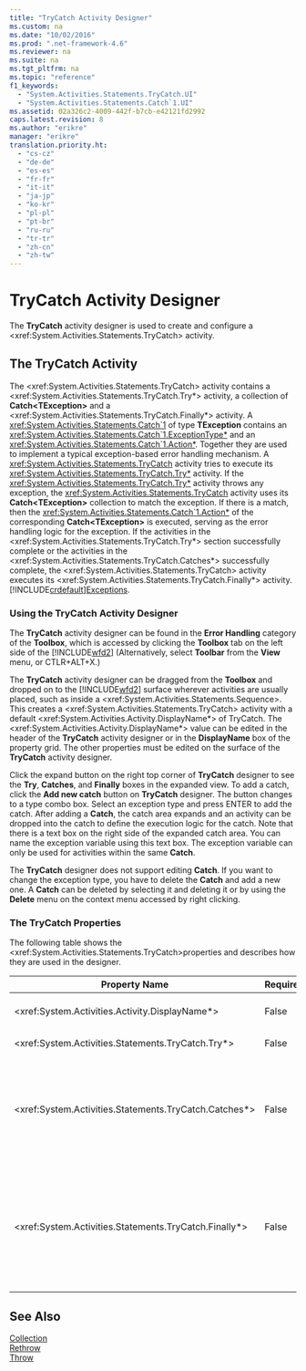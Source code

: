 ```yaml
---
title: "TryCatch Activity Designer"
ms.custom: na
ms.date: "10/02/2016"
ms.prod: ".net-framework-4.6"
ms.reviewer: na
ms.suite: na
ms.tgt_pltfrm: na
ms.topic: "reference"
f1_keywords: 
  - "System.Activities.Statements.TryCatch.UI"
  - "System.Activities.Statements.Catch`1.UI"
ms.assetid: 02a326c2-4009-442f-b7cb-e42121fd2992
caps.latest.revision: 8
ms.author: "erikre"
manager: "erikre"
translation.priority.ht: 
  - "cs-cz"
  - "de-de"
  - "es-es"
  - "fr-fr"
  - "it-it"
  - "ja-jp"
  - "ko-kr"
  - "pl-pl"
  - "pt-br"
  - "ru-ru"
  - "tr-tr"
  - "zh-cn"
  - "zh-tw"
---
```

# TryCatch Activity Designer
The **TryCatch** activity designer is used to create and configure a \<xref:System.Activities.Statements.TryCatch> activity.  
  
## The TryCatch Activity  
 The \<xref:System.Activities.Statements.TryCatch> activity contains a \<xref:System.Activities.Statements.TryCatch.Try*> activity, a collection of **Catch\<TException>** and a \<xref:System.Activities.Statements.TryCatch.Finally*> activity. A <xref:System.Activities.Statements.Catch`1> of type **TException** contains an <xref:System.Activities.Statements.Catch`1.ExceptionType*> and an <xref:System.Activities.Statements.Catch`1.Action*>. Together they are used to implement a typical exception-based error handling mechanism. A <xref:System.Activities.Statements.TryCatch> activity tries to execute its <xref:System.Activities.Statements.TryCatch.Try*> activity. If the <xref:System.Activities.Statements.TryCatch.Try*> activity throws any exception, the <xref:System.Activities.Statements.TryCatch> activity uses its **Catch<TException\>** collection to match the exception. If there is a match, then the <xref:System.Activities.Statements.Catch`1.Action*> of the corresponding **Catch\<TException>** is executed, serving as the error handling logic for the exception. If the activities in the \<xref:System.Activities.Statements.TryCatch.Try*> section successfully complete or the activities in the \<xref:System.Activities.Statements.TryCatch.Catches*> successfully complete, the \<xref:System.Activities.Statements.TryCatch> activity executes its \<xref:System.Activities.Statements.TryCatch.Finally*> activity. [!INCLUDE[crdefault](../codequality/includes/crdefault_md.md)][Exceptions](../Topic/Exceptions.md).  
  
### Using the TryCatch Activity Designer  
 The **TryCatch** activity designer can be found in the **Error Handling** category of the **Toolbox**, which is accessed by clicking the **Toolbox** tab on the left side of the [!INCLUDE[wfd2](../workflowdesigner/includes/wfd2_md.md)] (Alternatively, select **Toolbar** from the **View** menu, or CTLR+ALT+X.)  
  
 The **TryCatch** activity designer can be dragged from the **Toolbox** and dropped on to the [!INCLUDE[wfd2](../workflowdesigner/includes/wfd2_md.md)] surface wherever activities are usually placed, such as inside a \<xref:System.Activities.Statements.Sequence>. This creates a \<xref:System.Activities.Statements.TryCatch> activity with a default \<xref:System.Activities.Activity.DisplayName*> of TryCatch. The \<xref:System.Activities.Activity.DisplayName*> value can be edited in the header of the **TryCatch** activity designer or in the **DisplayName** box of the property grid. The other properties must be edited on the surface of the **TryCatch** activity designer.  
  
 Click the expand button on the right top corner of **TryCatch** designer to see the **Try**, **Catches**, and **Finally** boxes in the expanded view. To add a catch, click the **Add new catch** button on **TryCatch** designer. The button changes to a type combo box. Select an exception type and press ENTER to add the catch. After adding a **Catch**, the catch area expands and an activity can be dropped into the catch to define the execution logic for the catch. Note that there is a text box on the right side of the expanded catch area. You can name the exception variable using this text box. The exception variable can only be used for activities within the same **Catch**.  
  
 The **TryCatch** designer does not support editing **Catch**. If you want to change the exception type, you have to delete the **Catch** and add a new one. A **Catch** can be deleted by selecting it and deleting it or by using the **Delete** menu on the context menu accessed by right clicking.  
  
### The TryCatch Properties  
 The following table shows the \<xref:System.Activities.Statements.TryCatch>properties and describes how they are used in the designer.  
  
|Property Name|Required|Usage|  
|-------------------|--------------|-----------|  
|\<xref:System.Activities.Activity.DisplayName*>|False|Specifies the optional friendly name of the \<xref:System.Activities.Statements.TryCatch> activity. The default is TryCatch.|  
|\<xref:System.Activities.Statements.TryCatch.Try*>|False|The activity first executed when the \<xref:System.Activities.Statements.TryCatch> executes.|  
|\<xref:System.Activities.Statements.TryCatch.Catches*>|False|The collection of **Catch** elements to be checked when the \<xref:System.Activities.Statements.TryCatch.Try*> activity throws an exception.<br /><br /> You need at least add one activity in \<xref:System.Activities.Statements.TryCatch.Catches*> or an activity in the \<xref:System.Activities.Statements.TryCatch.Finally*> block.|  
|\<xref:System.Activities.Statements.TryCatch.Finally*>|False|The activity to be executed when the \<xref:System.Activities.Statements.TryCatch.Try*> and any necessary activities in the \<xref:System.Activities.Statements.TryCatch.Catches*> collection complete execution.<br /><br /> You need at least add one activity in \<xref:System.Activities.Statements.TryCatch.Catches*> or an activity in the \<xref:System.Activities.Statements.TryCatch.Finally*> block.|  
  
## See Also  
 [Collection](../workflowdesigner/collection-activity-designers.md)   
 [Rethrow](../workflowdesigner/rethrow-activity-designer.md)   
 [Throw](../workflowdesigner/throw-activity-designer.md)